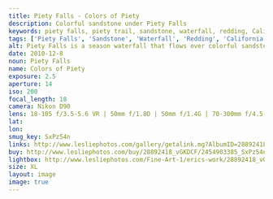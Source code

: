 ```yaml
---
title: Piety Falls - Colors of Piety
description: Colorful sandstone under Piety Falls
keywords: piety falls, piety trail, sandstone, waterfall, redding, Caliifornia
tags: ['Piety Falls', 'Sandstone', 'Waterfall', 'Redding', 'California', 'Landscape']
alt: Piety Falls is a season waterfall that flows over colorful sandstone in Redding California
date: 2010-12-8
noun: Piety Falls
name: Colors of Piety
exposure: 2.5
aperture: 14
iso: 200
focal_length: 18
camera: Nikon D90
lens: 18-105 f/3.5-5.6 VR | 50mm f/1.8D | 50mm f/1.4G | 70-300mm f/4.5-5.6 VRII
lat: 
lon: 
smug_key: SxPz54n
links: http://www.lesliephotos.com/gallery/getalink.mg?AlbumID=28892418&AlbumKey=vGKDCF&ImageID=2454903385&ImageKey=SxPz54n&how=forum&Page=1
buy: http://www.lesliephotos.com/buy/28892418_vGKDCF/2454903385_SxPz54n/
lightbox: http://www.lesliephotos.com/Fine-Art-1/erics-work/28892418_vGKDCF#!i=2454903385&k=SxPz54n&lb=1&s=A
size: XL
layout: image
image: true
---
```

